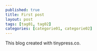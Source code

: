 ```yaml
---
published: true
title: First post
layout: post
tags: [tag01, tag02]
categories: [categorie01, categorie02]
---
```

This blog created with tinypress.co.